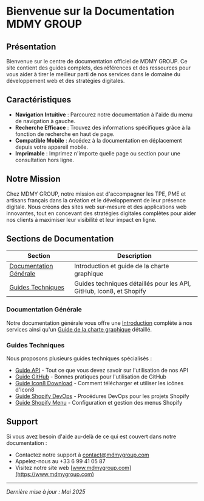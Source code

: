 # Bienvenue sur la Documentation MDMY GROUP

## Présentation

Bienvenue sur le centre de documentation officiel de MDMY GROUP. Ce site contient des guides complets, des références et des ressources pour vous aider à tirer le meilleur parti de nos services dans le domaine du développement web et des stratégies digitales.

## Caractéristiques

- **Navigation Intuitive** : Parcourez notre documentation à l'aide du menu de navigation à gauche.
- **Recherche Efficace** : Trouvez des informations spécifiques grâce à la fonction de recherche en haut de page.
- **Compatible Mobile** : Accédez à la documentation en déplacement depuis votre appareil mobile.
- **Imprimable** : Imprimez n'importe quelle page ou section pour une consultation hors ligne.

## Notre Mission

Chez MDMY GROUP, notre mission est d'accompagner les TPE, PME et artisans français dans la création et le développement de leur présence digitale. Nous créons des sites web sur-mesure et des applications web innovantes, tout en concevant des stratégies digitales complètes pour aider nos clients à maximiser leur visibilité et leur impact en ligne.

## Sections de Documentation

| Section | Description |
| ------- | ----------- |
| [Documentation Générale](documentation-generale/introduction.md) | Introduction et guide de la charte graphique |
| [Guides Techniques](guides-techniques/index.md) | Guides techniques détaillés pour les API, GitHub, Icon8, et Shopify |

### Documentation Générale

Notre documentation générale vous offre une [Introduction](documentation-generale/introduction.md) complète à nos services ainsi qu'un [Guide de la charte graphique](documentation-generale/guide-charte-graphique.md) détaillé.

### Guides Techniques

Nous proposons plusieurs guides techniques spécialisés :

- [Guide API](guides-techniques/guide-api.md) - Tout ce que vous devez savoir sur l'utilisation de nos API
- [Guide GitHub](guides-techniques/guide-github.md) - Bonnes pratiques pour l'utilisation de GitHub
- [Guide Icon8 Download](guides-techniques/guide-icon8-download.md) - Comment télécharger et utiliser les icônes d'Icon8
- [Guide Shopify DevOps](guides-techniques/guide-shopify-devops.md) - Procédures DevOps pour les projets Shopify
- [Guide Shopify Menu](guides-techniques/guide-shopify-menu.md) - Configuration et gestion des menus Shopify

## Support

Si vous avez besoin d'aide au-delà de ce qui est couvert dans notre documentation :

- Contactez notre support à [contact@mdmygroup.com](mailto:contact@mdmygroup.com)
- Appelez-nous au +33 6 99 41 05 87
- Visitez notre site web [www.mdmygroup.com](https://www.mdmygroup.com)

---

*Dernière mise à jour : Mai 2025*